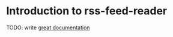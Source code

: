 # Introduction to rss-feed-reader

TODO: write [great documentation](http://jacobian.org/writing/what-to-write/)
